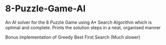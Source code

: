 # 8-Puzzle-Game-AI

An AI solver for the 8 Puzzle Game using A* Search Algorithm which is optimal and complete.
Prints the solution steps in a neat, organised manner

Bonus implementation of Greedy Best First Search (Much slower)
